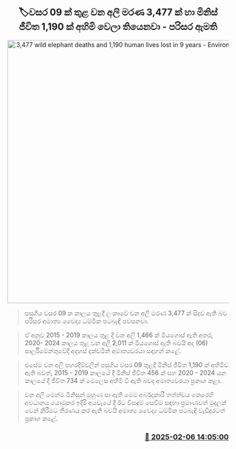 <p align='center'><b><h2 align='center' title='3,477 wild elephant deaths and 1,190 human lives lost in 9 years - Environment Minister'>🏷වසර 09 ක් තුළ වන අලි මරණ 3,477 ක් හා මිනිස් ජීවිත 1,190 ක් අහිමි වෙලා තියෙනවා - පරිසර ඇමති</h2></b></p>
<p align='center'><img src='https://helakuru.sgp1.cdn.digitaloceanspaces.com/esana/images/lib/dhammika-patabandi-parliment.jpg' width='600' alt='3,477 wild elephant deaths and 1,190 human lives lost in 9 years - Environment Minister'></p>

> පසුගිය වසර 09 ක කාලය තුළදී ලංකාවේ වන අලි මරණ 3,477 ක් සිදුව ඇති බව පරිසර අමාත්‍ය වෛද්‍ය ධම්මික පටබැඳි පවසනවා.

> ඒ අනුව 2015 - 2019 කාලය තුළ දී වන අලි 1,466 ක් මියගොස් ඇති අතර, 2020- 2024 කාලය තුළ වන අලි 2,011 ක් මියගොස් ඇති බවයි අද (06) පාර්ලිමේන්තුවේදී අදහස් දක්වමින් අමාත්‍යවරයා සඳහන් කළේ.

> එසේම වන අලි පහරදීම්වලින් පසුගිය වසර 09 තුළදී මිනිස් ජීවිත 1,190 ක් අහිමිව ඇති බවත්, 2015 - 2019 කාලයේ දී මිනිස් ජීවිත 456 ක් සහ 2020 - 2024 යන කාලයේ දී ජීවිත 734 ක් මෙලෙස අහිමි වී ඇති බවද අමාත්‍යවරයා ප්‍රකාශ කළා.

> වන අලි මෙන්ම මිනිසුන් මුහුණ පා ඇති මෙම අර්බුදකාරී තත්ත්වය කෙරෙහි අවධානය යොමුකර ඉදිරි අයවැයේ දී ඊට විසඳුම් සෙවීම සඳහා ප්‍රමාණවත් මුදලක් වෙන් කිරීමට තීරණය කර ඇති බවයි අමාත්‍ය වෛද්‍ය ධම්මික පටබැඳි වැඩිදුරටත් ප්‍රකාශ කළේ.



<h3 align='right'><a href='https://www.helakuru.lk/esana/p/107219/'>📅 2025-02-06 14:05:00</a></h3>
